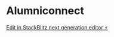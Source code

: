 # Alumniconnect

[Edit in StackBlitz next generation editor ⚡️](https://stackblitz.com/~/github.com/KavyaBS123/Alumniconnect)